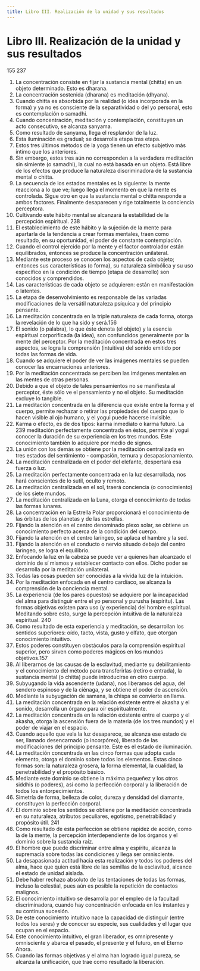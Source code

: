 ```yaml
---
title: Libro III. Realización de la unidad y sus resultados
---
```


# Libro III. Realización de la unidad y sus resultados

<p>
<pin lang="es">155</pin> <pin lang="en">237</pin>
</p>

1. La concentración consiste en fijar la sustancia mental (chitta) en un objeto determinado. Esto es dharana. <af book="3" af="1"/>
2. La concentración sostenida (dharana) es meditación (dhyana).
3. Cuando chitta es absorbida por la realidad (o idea incorporada en la forma) y ya no es consciente de la separatividad o del yo personal, esto es contemplación o samadhi.
4. Cuando concentración, meditación y contemplación, constituyen un acto consecutivo, se alcanza sanyama.
5. Como resultado de sanyama, llega el resplandor de la luz.
6. Esta iluminación es gradual; se desarrolla etapa tras etapa.
7. Estos tres últimos métodos de la yoga tienen un efecto subjetivo más íntimo que los anteriores.
8. Sin embargo, estos tres aún no corresponden a la verdadera meditación sin simiente (o samadhi), la cual no está basada en un objeto. Está libre de los efectos que produce la naturaleza discriminadora de la sustancia mental o chitta.
9. La secuencia de los estados mentales es la siguiente: la mente reacciona a lo que ve; luego llega el momento en que la mente es controlada. Sigue otro en que la sustancia mental o chitta responde a ambos factores. Finalmente desaparecen y rige totalmente la conciencia perceptora.
10. Cultivando este hábito mental se alcanzará la estabilidad de la percepción espiritual. <pin lang="en">238</pin>
11. El establecimiento de este hábito y la sujeción de la mente para apartarla de la tendencia a crear formas mentales, traen como resultado, en su oportunidad, el poder de constante contemplación.
12. Cuando el control ejercido por la mente y el factor controlador están equilibrados, entonces se produce la concentración unilateral.
13. Mediante este proceso se conocen los aspectos de cada objeto; entonces sus características (o forma), su naturaleza simbólica y su uso específico en la condición de tiempo (etapa de desarrollo) son conocidos y comprendidos.
14. Las características de cada objeto se adquieren: están en manifestación o latentes.
15. La etapa de desenvolvimiento es responsable de las variadas modificaciones de la versátil naturaleza psíquica y del principio pensante.
16. La meditación concentrada en la triple naturaleza de cada forma, otorga la revelación de lo que ha sido y será.<pin lang="es">156</pin>
17. El sonido (o palabra), lo que éste denota (el objeto) y la esencia espiritual corporificada (la idea), son confundidos generalmente por la mente del perceptor. Por la meditación concentrada en estos tres aspectos, se logra la comprensión (intuitiva) del sonido emitido por todas las formas de vida.
18. Cuando se adquiere el poder de ver las imágenes mentales se pueden conocer las encarnaciones anteriores.
19. Por la meditación concentrada se perciben las imágenes mentales en las mentes de otras personas.
20. Debido a que el objeto de tales pensamientos no se manifiesta al perceptor, éste sólo ve el pensamiento y no el objeto. Su meditación excluye lo tangible.
21. La meditación concentrada en la diferencia que existe entre la forma y el cuerpo, permite rechazar o retirar las propiedades del cuerpo que lo hacen visible al ojo humano, y el yogui puede hacerse invisible.
22. Karma o efecto, es de dos tipos: karma inmediato o karma futuro. La <pin lang="en">239</pin> meditación perfectamente concentrada en éstos, permite al yogui conocer la duración de su experiencia en los tres mundos. Este conocimiento también lo adquiere por medio de signos.
23. La unión con los demás se obtiene por la meditación centralizada en tres estados del sentimiento - compasión, ternura y desapasionamiento.
24. La meditación centralizada en el poder del elefante, despertará esa fuerza o luz.
25. La meditación perfectamente concentrada en la luz desarrollada, nos hará conscientes de lo sutil, oculto y remoto.
26. La meditación centralizada en el sol, traerá conciencia (o conocimiento) de los siete mundos.
27. La meditación centralizada en la Luna, otorga el conocimiento de todas las formas lunares.
28. La concentración en la Estrella Polar proporcionará el conocimiento de las órbitas de los planetas y de las estrellas.
29. Fijando la atención en el centro denominado plexo solar, se obtiene un conocimiento perfecto acerca de la condición del cuerpo.
30. Fijando la atención en el centro laríngeo, se aplaca el hambre y la sed.
31. Fijando la atención en el conducto o nervio situado debajo del centro laríngeo, se logra el equilibrio.
32. Enfocando la luz en la cabeza se puede ver a quienes han alcanzado el dominio de sí mismos y establecer contacto con ellos. Dicho poder se desarrolla por la meditación unilateral.
33. Todas las cosas pueden ser conocidas a la vívida luz de la intuición.
34. Por la meditación enfocada en el centro cardíaco, se alcanza la comprensión de la conciencia mental.
35. La experiencia (de los pares opuestos) se adquiere por la incapacidad del alma para distinguir entre el yo personal y purusha (espíritu). Las formas objetivas existen para uso (y experiencia) del hombre espiritual. Meditando sobre esto, surge la percepción intuitiva de la naturaleza espiritual. <pin lang="en">240</pin>
36. Como resultado de esta experiencia y meditación, se desarrollan los sentidos superiores: oído, tacto, vista, gusto y olfato, que otorgan conocimiento intuitivo.
37. Estos poderes constituyen obstáculos para la comprensión espiritual superior, pero sirven como poderes mágicos en los mundos objetivos.<pin lang="es">157</pin>
38. Al liberarnos de las causas de la esclavitud, mediante su debilitamiento y el conocimiento del método para transferirlas (retiro o entrada), la sustancia mental (o chitta) puede introducirse en otro cuerpo.
39. Subyugando la vida ascendente (udana), nos liberamos del agua, del sendero espinoso y de la ciénaga, y se obtiene el poder de ascensión.
40. Mediante la subyugación de samana, la chispa se convierte en llama.
41. La meditación concentrada en la relación existente entre el akasha y el sonido, desarrolla un órgano para oír espiritualmente.
42. La meditación concentrada en la relación existente entre el cuerpo y el akasha, otorga la ascensión fuera de la materia (de los tres mundos) y el poder de viajar en el espacio.
43. Cuando aquello que vela la luz desaparece, se alcanza ese estado de ser, llamado desencarnado (o incorpóreo), liberado de las modificaciones del principio pensante. Éste es el estado de iluminación.
44. La meditación concentrada en las cinco formas que adopta cada elemento, otorga el dominio sobre todos los elementos. Estas cinco formas son: la naturaleza grosera, la forma elemental, la cualidad, la penetrabilidad y el propósito básico.
45. Mediante este dominio se obtiene la máxima pequeñez y los otros siddhis (o poderes), así como la perfección corporal y la liberación de todos los entorpecimientos.
46. Simetría de forma, belleza de color, dureza y densidad del diamante, constituyen la perfección corporal.
47. El dominio sobre los sentidos se obtiene por la meditación concentrada en su naturaleza, atributos peculiares, egotismo, penetrabilidad y propósito útil. <pin lang="en">241</pin>
48. Como resultado de esta perfección se obtiene rapidez de acción, como la de la mente, la percepción interdependiente de los órganos y el dominio sobre la sustancia raíz.
49. El hombre que puede discriminar entre alma y espíritu, alcanza la supremacía sobre todas las condiciones y llega ser omnisciente.
50. La desapasionada actitud hacia esta realización y todos los poderes del alma, hace que quien está libre de las semillas de la esclavitud, alcance el estado de unidad aislada.
51. Debe haber rechazo absoluto de las tentaciones de todas las formas, incluso la celestial, pues aún es posible la repetición de contactos malignos.
52. El conocimiento intuitivo se desarrolla por el empleo de la facultad discriminadora, cuando hay concentración enfocada en los instantes y su continua sucesión.
53. De este conocimiento intuitivo nace la capacidad de distinguir (entre todos los seres) y de conocer su especie, sus cualidades y el lugar que ocupan en el espacio.
54. Este conocimiento intuitivo, el gran liberador, es omnipresente y omnisciente y abarca el pasado, el presente y el futuro, en el Eterno Ahora.
55. Cuando las formas objetivas y el alma han logrado igual pureza, se alcanza la unificación, que trae como resultado la liberación.
